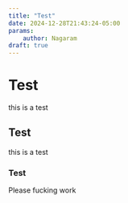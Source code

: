```yaml
---
title: "Test"
date: 2024-12-28T21:43:24-05:00
params:
    author: Nagaram
draft: true
---
```

# Test

this is a test

## Test

this is a test

### Test

Please fucking work
